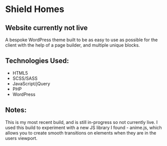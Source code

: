 # Shield Homes
## Website currently not live

A bespoke WordPress theme built to be as easy to use as possible for the client with the help of a page builder, and multiple unique blocks. 

## Technologies Used:
* HTML5
* SCSS/SASS
* JavaScript/jQuery
* PHP
* WordPress

## Notes:
This is my most recent build, and is still in-progress so not currently live. I used this build to experiment with a new JS library I found - anime.js, which allows you to create smooth transitions on elements when they are in the users viewport.